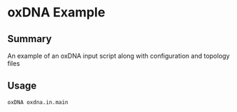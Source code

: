 # oxDNA Example

## Summary

An example of an oxDNA input script along with configuration and topology files

## Usage

```oxDNA oxdna.in.main```
